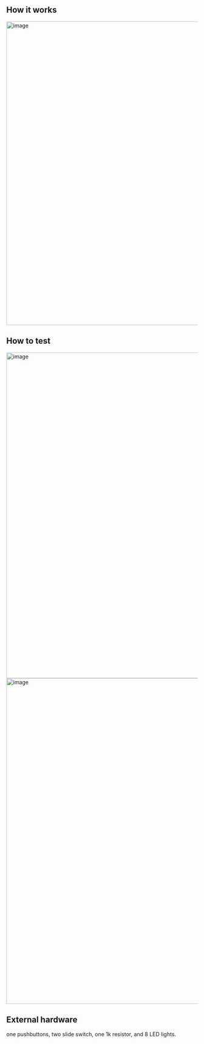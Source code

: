 <!---

This file is used to generate your project datasheet. Please fill in the information below and delete any unused
sections.

You can also include images in this folder and reference them in the markdown. Each image must be less than
512 kb in size, and the combined size of all images must be less than 1 MB.
-->

## How it works
<img width="797" alt="image" src="https://github.com/DrHOTpeper/tt06-8bit-ALU/assets/80259537/dca2e6e5-6296-4d4f-9b67-7817a34510b3">



## How to test
<img width="855" alt="image" src="https://github.com/DrHOTpeper/tt06-8bit-ALU/assets/80259537/4b1be235-ff8c-49b3-baf9-1839c7d9e3d0">
<img width="855" alt="image" src="https://github.com/DrHOTpeper/tt06-8bit-ALU/assets/80259537/46da4583-3516-45a4-b761-a87474770169">











## External hardware
one pushbuttons, two slide switch, one 1k resistor, and 8 LED lights.
